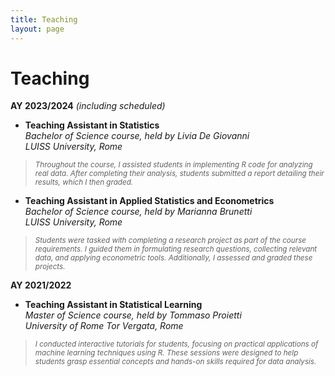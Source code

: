 ```yaml
---
title: Teaching
layout: page
---
```


# Teaching

**AY 2023/2024** *(including scheduled)*
- <b>**Teaching Assistant in Statistics** </b>  
*Bachelor of Science course, held by Livia De Giovanni*  
*LUISS University, Rome*

> <sub> *Throughout the course, I assisted students in implementing R code for analyzing real data. After completing their analysis, students submitted a report detailing their results, which I then graded.*

- <b>**Teaching Assistant in Applied Statistics and Econometrics** </b>  
*Bachelor of Science course, held by Marianna Brunetti*  
*LUISS University, Rome*

> <sub> *Students were tasked with completing a research project as part of the course requirements. I guided them in formulating research questions, collecting relevant data, and applying econometric tools. Additionally, I assessed and graded these projects.*

**AY 2021/2022** 
- <b>**Teaching Assistant in Statistical Learning** </b>  
*Master of Science course, held by Tommaso Proietti*  
*University of Rome Tor Vergata, Rome*

> <sub> *I conducted interactive tutorials for students, focusing on practical applications of machine learning techniques using R. These sessions were designed to help students grasp essential concepts and hands-on skills required for data analysis.*
